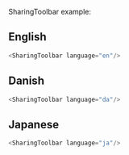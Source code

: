 SharingToolbar example:

## English
```js
<SharingToolbar language="en"/>
```

## Danish
```js
<SharingToolbar language="da"/>
```

## Japanese
```js
<SharingToolbar language="ja"/>
```